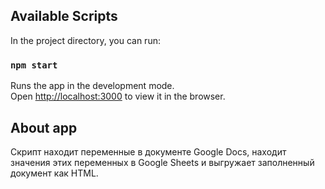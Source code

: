## Available Scripts

In the project directory, you can run:

### `npm start`

Runs the app in the development mode.\
Open [http://localhost:3000](http://localhost:3000) to view it in the browser.

## About app

Скрипт находит переменные в документе Google Docs, находит значения этих переменных в Google Sheets и выгружает заполненный документ как HTML.
